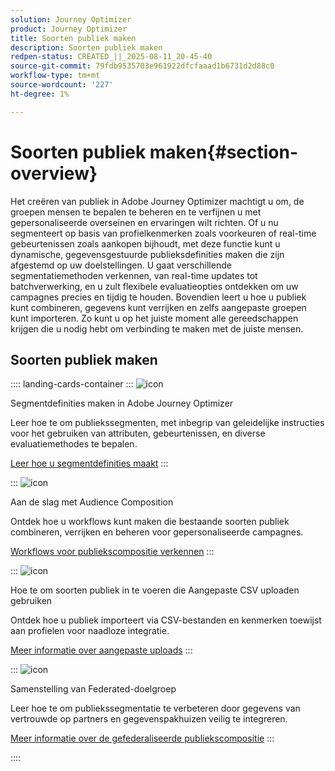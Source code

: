 ```yaml
---
solution: Journey Optimizer
product: Journey Optimizer
title: Soorten publiek maken
description: Soorten publiek maken
redpen-status: CREATED_||_2025-08-11_20-45-40
source-git-commit: 79fdb9535703e961922dfcfaaad1b6731d2d88c0
workflow-type: tm+mt
source-wordcount: '227'
ht-degree: 1%

---
```



# Soorten publiek maken{#section-overview}

Het creëren van publiek in Adobe Journey Optimizer machtigt u om, de groepen mensen te bepalen te beheren en te verfijnen u met gepersonaliseerde overseinen en ervaringen wilt richten. Of u nu segmenteert op basis van profielkenmerken zoals voorkeuren of real-time gebeurtenissen zoals aankopen bijhoudt, met deze functie kunt u dynamische, gegevensgestuurde publieksdefinities maken die zijn afgestemd op uw doelstellingen. U gaat verschillende segmentatiemethoden verkennen, van real-time updates tot batchverwerking, en u zult flexibele evaluatieopties ontdekken om uw campagnes precies en tijdig te houden. Bovendien leert u hoe u publiek kunt combineren, gegevens kunt verrijken en zelfs aangepaste groepen kunt importeren. Zo kunt u op het juiste moment alle gereedschappen krijgen die u nodig hebt om verbinding te maken met de juiste mensen.

## Soorten publiek maken

:::: landing-cards-container
:::
![icon](https://cdn.experienceleague.adobe.com/icons/list-check.svg)

Segmentdefinities maken in Adobe Journey Optimizer

Leer hoe te om publiekssegmenten, met inbegrip van geleidelijke instructies voor het gebruiken van attributen, gebeurtenissen, en diverse evaluatiemethodes te bepalen.

[Leer hoe u segmentdefinities maakt](../using/audience/creating-a-segment-definition.md)
:::

:::
![icon](https://cdn.experienceleague.adobe.com/icons/puzzle-piece.svg)

Aan de slag met Audience Composition

Ontdek hoe u workflows kunt maken die bestaande soorten publiek combineren, verrijken en beheren voor gepersonaliseerde campagnes.

[Workflows voor publiekscompositie verkennen](../using/audience/get-started-audience-orchestration.md)
:::

:::
![icon](https://cdn.experienceleague.adobe.com/icons/file-upload.svg)

Hoe te om soorten publiek in te voeren die Aangepaste CSV uploaden gebruiken

Ontdek hoe u publiek importeert via CSV-bestanden en kenmerken toewijst aan profielen voor naadloze integratie.

[Meer informatie over aangepaste uploads](../using/audience/custom-upload.md)
:::

:::
![icon](https://cdn.experienceleague.adobe.com/icons/shield-halved.svg)

Samenstelling van Federated-doelgroep

Leer hoe te om publiekssegmentatie te verbeteren door gegevens van vertrouwde op partners en gegevenspakhuizen veilig te integreren.

[Meer informatie over de gefederaliseerde publiekscompositie](../using/audience/federated-audience-composition.md)
:::

::::
